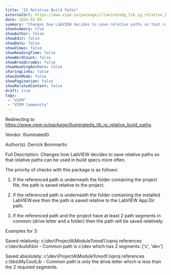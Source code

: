 ```yaml
---
title: "IG Relative Build Paths"
externalUrl: https://www.vipm.io/package/illuminatedg_lib_ig_relative_build_paths
date: 2024-01-05
summary: "Changes how LabVIEW decides to save relative paths so that relative paths can be used in build specs more often."
showSummary: true
showAuthor: false
showEdit: false
showData: false
showViews: false
showReadingTime: false
showWordCount: false
showBreadcrumbs: false
showHeadingAnchors: false
sharingLinks: false
showZenMode: false
showPagination: false
showRelatedContent: false
draft: true
tags:
 - "VIPM"
 - "VIPM Community"
---
```


Redirecting to https://www.vipm.io/package/illuminatedg_lib_ig_relative_build_paths

Vendor: IlluminatedG

Author(s): Derrick Bommarito
 
Full Description:
Changes how LabVIEW decides to save relative paths so that relative paths can be used in build specs more often.

The priority of checks with this package is as follows:

1) If the referenced path is underneath the folder containing the project file, the path is saved relative to the project.

2) If the referenced path is underneath the folder containing the installed LabVIEW.exe then the path is saved relative to the LabVIEW App.Dir path.

3) If the referenced path and the project have at least 2 path segments in common (drive letter and a folder) then the path will be saved relatively.

Examples for 3:

Saved relatively:
c:\\dev\\ProjectA\\Module1\\mod1.lvproj references c:\\dev\\build\\bin - Common path is c:\\dev which has 2 segments: ['c', 'dev']

Saved absolutely:
c:\\dev\\ProjectA\\Module1\\mod1.lvproj references c:\\libs\\MyCoolLib - Common path is only the drive letter which is less than the 2 required segments.